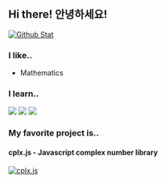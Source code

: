 ## Hi there! 안녕하세요!
[![Github Stat](https://github-readme-stats.vercel.app/api?username=sweetcorn1229&title_color=FFFFFF&text_color=FFFFFF&bg_color=180deg,BE93C5,7BC6CC)](https://github.com/sweetcorn1229/sweetcorn1229)

### I like..
- Mathematics

### I learn..
<a><img src="https://img.shields.io/badge/JavaScript-F7DF1E?style=flat-square&logo=JavaScript&logoColor=000000"/></a>
<a><img src="https://img.shields.io/badge/PHP-FFFFAA?style=flat-square&logo=PHP&logoColor=777BB4"/></a>
<a><img src="https://img.shields.io/badge/JavaScript-F7DF1E?style=flat-square&logo=JavaScript&logoColor=000000"/></a>


### My favorite project is..
#### cplx.js - Javascript complex number library
[![cplx.js](https://github-readme-stats.vercel.app/api/pin/?username=sweetcorn1229&repo=cplx.js&title_color=FFFFFF&text_color=FFFFFF&bg_color=180deg,BE93C5,7BC6CC&icon_color=FFFFFF)](https://github.com/sweetcorn1229/cplx.js)
